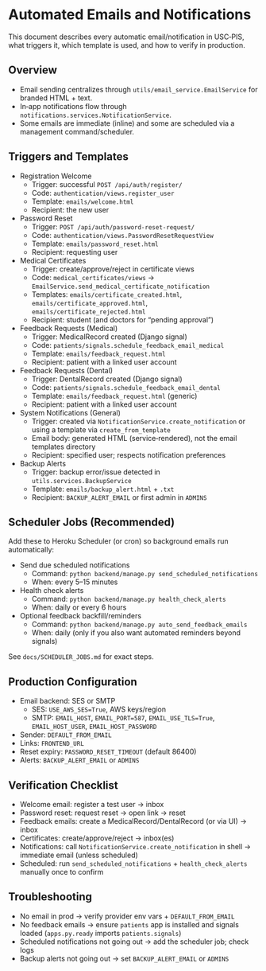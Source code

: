 # Automated Emails and Notifications

This document describes every automatic email/notification in USC‑PIS, what triggers it, which template is used, and how to verify in production.

## Overview
- Email sending centralizes through `utils/email_service.EmailService` for branded HTML + text.
- In‑app notifications flow through `notifications.services.NotificationService`.
- Some emails are immediate (inline) and some are scheduled via a management command/scheduler.

## Triggers and Templates
- Registration Welcome
  - Trigger: successful `POST /api/auth/register/`
  - Code: `authentication/views.register_user`
  - Template: `emails/welcome.html`
  - Recipient: the new user
- Password Reset
  - Trigger: `POST /api/auth/password-reset-request/`
  - Code: `authentication/views.PasswordResetRequestView`
  - Template: `emails/password_reset.html`
  - Recipient: requesting user
- Medical Certificates
  - Trigger: create/approve/reject in certificate views
  - Code: `medical_certificates/views` → `EmailService.send_medical_certificate_notification`
  - Templates: `emails/certificate_created.html`, `emails/certificate_approved.html`, `emails/certificate_rejected.html`
  - Recipient: student (and doctors for “pending approval”)
- Feedback Requests (Medical)
  - Trigger: MedicalRecord created (Django signal)
  - Code: `patients/signals.schedule_feedback_email_medical`
  - Template: `emails/feedback_request.html`
  - Recipient: patient with a linked user account
- Feedback Requests (Dental)
  - Trigger: DentalRecord created (Django signal)
  - Code: `patients/signals.schedule_feedback_email_dental`
  - Template: `emails/feedback_request.html` (generic)
  - Recipient: patient with a linked user account
- System Notifications (General)
  - Trigger: created via `NotificationService.create_notification` or using a template via `create_from_template`
  - Email body: generated HTML (service‑rendered), not the email templates directory
  - Recipient: specified user; respects notification preferences
- Backup Alerts
  - Trigger: backup error/issue detected in `utils.services.BackupService`
  - Template: `emails/backup_alert.html` + `.txt`
  - Recipient: `BACKUP_ALERT_EMAIL` or first admin in `ADMINS`

## Scheduler Jobs (Recommended)
Add these to Heroku Scheduler (or cron) so background emails run automatically:
- Send due scheduled notifications
  - Command: `python backend/manage.py send_scheduled_notifications`
  - When: every 5–15 minutes
- Health check alerts
  - Command: `python backend/manage.py health_check_alerts`
  - When: daily or every 6 hours
- Optional feedback backfill/reminders
  - Command: `python backend/manage.py auto_send_feedback_emails`
  - When: daily (only if you also want automated reminders beyond signals)

See `docs/SCHEDULER_JOBS.md` for exact steps.

## Production Configuration
- Email backend: SES or SMTP
  - SES: `USE_AWS_SES=True`, AWS keys/region
  - SMTP: `EMAIL_HOST`, `EMAIL_PORT=587`, `EMAIL_USE_TLS=True`, `EMAIL_HOST_USER`, `EMAIL_HOST_PASSWORD`
- Sender: `DEFAULT_FROM_EMAIL`
- Links: `FRONTEND_URL`
- Reset expiry: `PASSWORD_RESET_TIMEOUT` (default 86400)
- Alerts: `BACKUP_ALERT_EMAIL` or `ADMINS`

## Verification Checklist
- Welcome email: register a test user → inbox
- Password reset: request reset → open link → reset
- Feedback emails: create a MedicalRecord/DentalRecord (or via UI) → inbox
- Certificates: create/approve/reject → inbox(es)
- Notifications: call `NotificationService.create_notification` in shell → immediate email (unless scheduled)
- Scheduled: run `send_scheduled_notifications` + `health_check_alerts` manually once to confirm

## Troubleshooting
- No email in prod → verify provider env vars + `DEFAULT_FROM_EMAIL`
- No feedback emails → ensure `patients` app is installed and signals loaded (`apps.py.ready` imports `patients.signals`)
- Scheduled notifications not going out → add the scheduler job; check logs
- Backup alerts not going out → set `BACKUP_ALERT_EMAIL` or `ADMINS`

